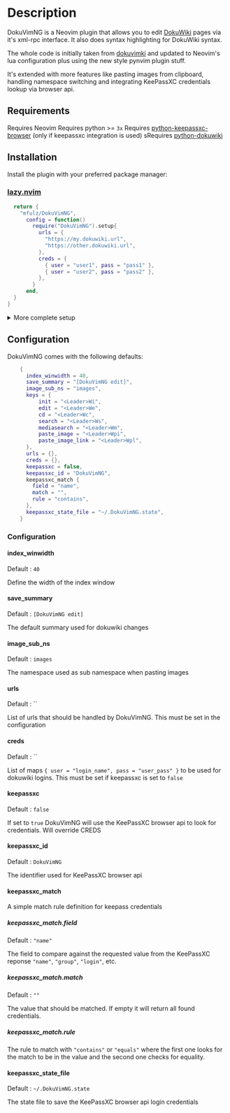 # Description

DokuVimNG is a Neovim plugin that allows you to edit [DokuWiki](https://dokuwiki.org) pages via it's xml-rpc interface. It also does syntax highlighting for DokuWiki syntax.

The whole code is initially taken from [dokuvimki](https://github.com/kynan/dokuvimvki) and updated to Neovim's lua configuration plus using the new style pynvim plugin stuff.

It's extended with more features like pasting images from clipboard, handling namespace switching and integrating KeePassXC credentials lookup via browser api.

## Requirements

Requires Neovim
Requires python >= `3x`
Requires [python-keepassxc-browser](https://github.com/hrehfeld/python-keepassxc-browser) (only if keepassxc integration is used)
sRequires [python-dokuwiki](https://github.com/fmenabe/python-dokuwiki)

## Installation

Install the plugin with your preferred package manager:

### [lazy.nvim](https://github.com/folke/lazy.nvim)

```lua
  return {
    "mfulz/DokuVimNG",
      config = function()
        require("DokuVimNG").setup{
          urls = {
            "https://my.dokuwiki.url",
            "https://other.dokuwiki.url",
          },
          creds = {
            { user = "user1", pass = "pass1" },
            { user = "user2", pass = "pass2" },
          },
        }
      end,
  }
}
```

<details>
<summary>More complete setup</summary>

```lua
  return {
    "mfulz/DokuVimNG",
      config = function()
        require("DokuVimNG").setup{
          urls = {
            "https://my.dokuwiki.url",
          },
          keepassxc = true,
          keepassxc_match {
            field = "name",
            match = "dokuwiki",
            rule = "contains",
          },
        }
      end,
  }
```

</details>

## Configuration

DokuVimNG comes with the following defaults:

```lua
    {
      index_winwidth = 40,
      save_summary = "[DokuVimNG edit]",
      image_sub_ns = "images",
      keys = {
          init = "<Leader>Wi",
          edit = "<Leader>We",
          cd = "<Leader>Wc",
          search = "<Leader>Ws",
          mediasearch = "<Leader>Wm",
          paste_image = "<Leader>Wpi",
          paste_image_link = "<Leader>Wpl",
      },
      urls = {},
      creds = {},
      keepassxc = false,
      keepassxc_id = "DokuVimNG",
      keepassxc_match {
        field = "name",
        match = "",
        rule = "contains",
      },
      keepassxc_state_file = "~/.DokuVimNG.state",
    }
```

### Configuration

#### index_winwidth

Default : `40`

Define the width of the index window

#### save_summary

Default : `[DokuVimNG edit]`

The default summary used for dokuwiki changes

#### image_sub_ns

Default : `images`

The namespace used as sub namespace when pasting images

#### urls

Default : ``

List of urls that should be handled by DokuVimNG. This must be set in the
configuration

#### creds

Default : ``

List of maps `{ user = "login_name", pass = "user_pass" }` to be used for
dokuwiki logins.
This must be set if keepassxc is set to `false`

#### keepassxc

Default : `false`

If set to `true` DokuVimNG will use the KeePassXC browser api to look for
credentials. Will override CREDS

#### keepassxc_id

Default : `DokuVimNG`

The identifier used for KeePassXC browser api

#### keepassxc_match

A simple match rule definition for keepass credentials

##### keepassxc_match.field

Default : `"name"`

The field to compare against the requested value from the KeePassXC reponse
`"name"`, `"group"`, `"login"`, etc.

##### keepassxc_match.match

Default : `""`

The value that should be matched. If empty it will return all found
credentials.

##### keepassxc_match.rule

The rule to match with `"contains"` or `"equals"` where the first one looks
for the match to be in the value and the second one checks for equality.

#### keepassxc_state_file

Default : `~/.DokuVimNG.state`

The state file to save the KeePassXC browser api login credentials
